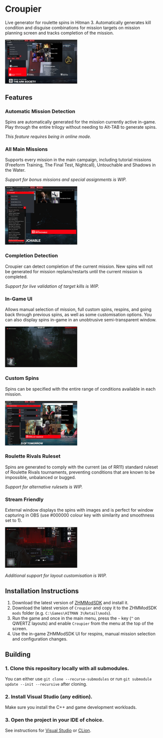 # Croupier

Live generator for roulette spins in Hitman 3. Automatically generates kill condition and disguise combinations for mission targets on mission planning screen and tracks completion of the mission.

<img src="./images/croupier-ingame-sgail.jpg" title="Croupier in-game UI and external window." width="47%">

## Features

### Automatic Mission Detection

Spins are automatically generated for the mission currently active in-game. Play through the entire trilogy without needing to Alt-TAB to generate spins.

_This feature requires being in online mode._

### All Main Missions

Supports every mission in the main campaign, including tutorial missions (Freeform Training, The Final Test, Nightcall), Untouchable and Shadows in the Water.

_Support for bonus missions and special assignments is WIP._

<img src="./images/croupier-ingame-untouchable-mission-select.jpg" title="Mission selection list." width="47%">

### Completion Detection

Croupier can detect completion of the current mission. New spins will not be generated for mission replans/restarts until the current mission is completed.

_Support for live validation of target kills is WIP._

### In-Game UI

Allows manual selection of mission, full custom spins, respins, and going back through previous spins, as well as some customisation options. You can also display spins in-game in an unobtrusive semi-transparent window.

<img src="./images/croupier-berlin-ingame.jpg" title="Unintrusive in-game spin display." width="47%">

### Custom Spins

Spins can be specified with the entire range of conditions available in each mission.

<img src="./images/croupier-ingame-sapienza-editspin.jpg" title="The external window." width="47%">

### Roulette Rivals Ruleset

Spins are generated to comply with the current (as of RR11) standard ruleset of Roulette Rivals tournaments, preventing conditions that are known to be impossible, unbalanced or bugged.

_Support for alternative rulesets is WIP._

### Stream Friendly

External window displays the spins with images and is perfect for window capturing in OBS (use #000000 colour key with similarity and smoothness set to 1).

<img src="./images/croupier-stream-overlay.png" title="Stream overlay in OBS." width="47%">

_Additional support for layout customisation is WIP._

## Installation Instructions

1. Download the latest version of [ZHMModSDK](https://github.com/OrfeasZ/ZHMModSDK/releases) and install it.
2. Download the latest version of `Croupier` and copy it to the ZHMModSDK `mods` folder (e.g. `C:\Games\HITMAN 3\Retail\mods`).
3. Run the game and once in the main menu, press the `~` key (`^` on QWERTZ layouts) and enable `Croupier` from the menu at the top of the screen.
4. Use the in-game ZHMModSDK UI for respins, manual mission selection and configuration changes.

## Building

### 1. Clone this repository locally with all submodules.

You can either use `git clone --recurse-submodules` or run `git submodule update --init --recursive` after cloning.

### 2. Install Visual Studio (any edition).

Make sure you install the C++ and game development workloads.

### 3. Open the project in your IDE of choice.

See instructions for [Visual Studio](https://github.com/OrfeasZ/ZHMModSDK/wiki/Setting-up-Visual-Studio-for-development) or [CLion](https://github.com/OrfeasZ/ZHMModSDK/wiki/Setting-up-CLion-for-development).
